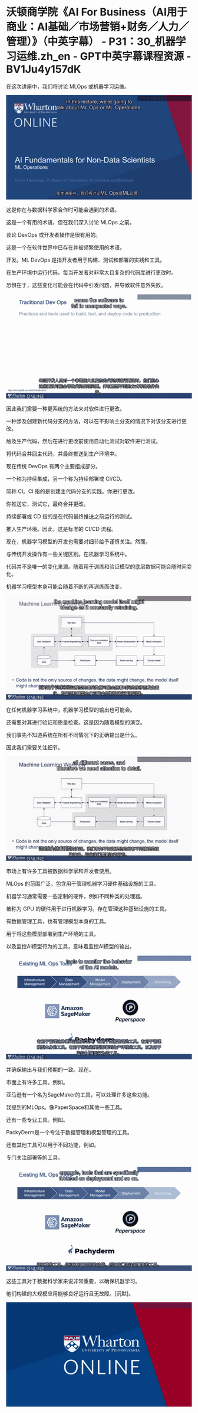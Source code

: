 # 沃顿商学院《AI For Business（AI用于商业：AI基础／市场营销+财务／人力／管理）》（中英字幕） - P31：30_机器学习运维.zh_en - GPT中英字幕课程资源 - BV1Ju4y157dK

在这次讲座中，我们将讨论 MLOps 或机器学习运维。

![](img/726a114ced1821480bad32c560d9d367_1.png)

这是你在与数据科学家合作时可能会遇到的术语。

这是一个有用的术语，但在我们深入讨论 MLOps 之前。

谈论 DevOps 或开发者操作是很有用的。

这是一个在软件世界中已存在并被频繁使用的术语。

开发。ML DevOps 是指开发者用于构建、测试和部署的实践和工具。

在生产环境中运行代码。每当开发者对非常大且复杂的代码库进行更改时。

恐惧在于，这些变化可能会在代码中引发问题，并导致软件意外失败。

![](img/726a114ced1821480bad32c560d9d367_3.png)

因此我们需要一种更系统的方法来对软件进行更改。

一种涉及创建新代码分支的方法，可以在不影响主分支的情况下对该分支进行更改。

触及生产代码，然后在进行更改前使用自动化测试对软件进行测试。

将代码合并回主代码，并最终推送到生产环境中。

现在传统 DevOps 有两个主要组成部分。

一个称为持续集成，另一个称为持续部署或 CI/CD。

简称 CI。CI 指的是创建主代码分支的实践。你进行更改。

你推送它，测试它，最终合并更改。

持续部署或 CD 指的是在代码最终推送之前运行的测试。

推入生产环境。因此，这是标准的 CI/CD 流程。

现在，机器学习模型的开发也需要对细节给予谨慎关注。然而。

与传统开发操作有一些关键区别。在机器学习系统中。

代码并不是唯一的变化来源。随着用于训练和验证模型的底层数据可能会随时间变化。

机器学习模型本身可能会随着不断的再训练而改变。

![](img/726a114ced1821480bad32c560d9d367_5.png)

在任何机器学习系统中，机器学习模型的输出也可能会。

还需要对其进行验证和质量检查。这是因为随着模型的演变。

我们事先不知道系统在所有不同情况下的正确输出是什么。

因此我们需要关注细节。

![](img/726a114ced1821480bad32c560d9d367_7.png)

市场上有许多工具被数据科学家和开发者使用。

MLOps 的范围广泛，包含用于管理机器学习硬件基础设施的工具。

机器学习通常需要一些定制的硬件，例如不同种类的处理器。

被称为 GPU 的硬件用于进行机器学习。存在管理这种基础设施的工具。

有数据管理工具，也有管理模型本身的工具。

用于将这些模型部署到生产环境的工具。

以及监控AI模型行为的工具，意味着监控AI模型的输出。

![](img/726a114ced1821480bad32c560d9d367_9.png)

并确保输出与我们预期的一致。现在。

市面上有许多工具。例如。

亚马逊有一个名为SageMaker的工具，可以处理许多这些功能。

我提到的MLOps。像PaperSpace和其他一些工具。

还有一些专业工具。例如。

PackyDerm是一个专注于数据管理和模型管理的工具。

还有其他工具可以用于不同功能，例如。

专门关注部署等的工具。

![](img/726a114ced1821480bad32c560d9d367_11.png)

这些工具对于数据科学家来说非常重要，以确保机器学习。

他们构建的大规模应用能够良好运行且无故障。[沉默]。

![](img/726a114ced1821480bad32c560d9d367_13.png)
